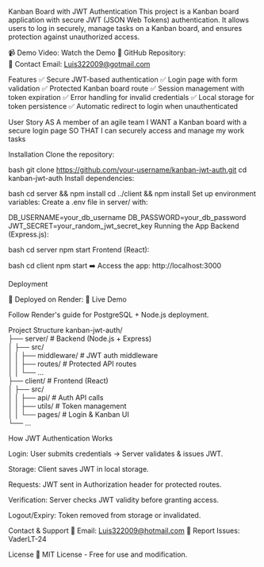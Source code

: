 Kanban Board with JWT Authentication
This project is a Kanban board application with secure JWT (JSON Web Tokens) authentication. It allows users to log in securely, manage tasks on a Kanban board, and ensures protection against unauthorized access.

📹 Demo Video: Watch the Demo
📂 GitHub Repository:  
📧 Contact Email: Luis322009@gotmail.com

Features
✅ Secure JWT-based authentication
✅ Login page with form validation
✅ Protected Kanban board route
✅ Session management with token expiration
✅ Error handling for invalid credentials
✅ Local storage for token persistence
✅ Automatic redirect to login when unauthenticated

User Story
AS A member of an agile team
I WANT a Kanban board with a secure login page
SO THAT I can securely access and manage my work tasks

Installation
Clone the repository:

bash
git clone https://github.com/your-username/kanban-jwt-auth.git
cd kanban-jwt-auth
Install dependencies:

bash
cd server && npm install
cd ../client && npm install
Set up environment variables:
Create a .env file in server/ with:

DB_USERNAME=your_db_username
DB_PASSWORD=your_db_password
JWT_SECRET=your_random_jwt_secret_key
Running the App
Backend (Express.js):

bash
cd server
npm start
Frontend (React):

bash
cd client
npm start
➡️ Access the app: http://localhost:3000

Deployment

🚀 Deployed on Render:
🔗 Live Demo

Follow Render's guide for PostgreSQL + Node.js deployment.

Project Structure
kanban-jwt-auth/  
├── server/               # Backend (Node.js + Express)  
│   ├── src/  
│   │   ├── middleware/   # JWT auth middleware  
│   │   ├── routes/       # Protected API routes  
│   │   └── ...  
├── client/               # Frontend (React)  
│   ├── src/  
│   │   ├── api/          # Auth API calls  
│   │   ├── utils/        # Token management  
│   │   └── pages/        # Login & Kanban UI  
└── ...  

How JWT Authentication Works

Login: User submits credentials → Server validates & issues JWT.

Storage: Client saves JWT in local storage.

Requests: JWT sent in Authorization header for protected routes.

Verification: Server checks JWT validity before granting access.

Logout/Expiry: Token removed from storage or invalidated.

Contact & Support
📧 Email: Luis322009@hotmail.com
🐛 Report Issues: VaderLT-24

License
📜 MIT License - Free for use and modification.
